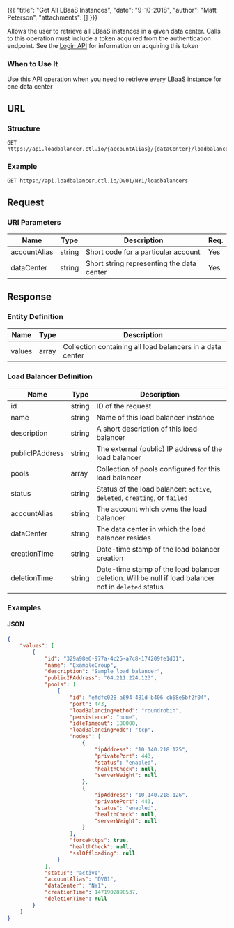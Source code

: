 {{{
  "title": "Get All LBaaS Instances",
  "date": "9-10-2018",
  "author": "Matt Peterson",
  "attachments": []
}}}

Allows the user to retrieve all LBaaS instances in a given data center. Calls to this operation must include a token acquired from the authentication endpoint. See the [Login API](../Authentication/login.md) for information on acquiring this token

### When to Use It

Use this API operation when you need to retrieve every LBaaS instance for one data center 

## URL

### Structure

    GET https://api.loadbalancer.ctl.io/{accountAlias}/{dataCenter}/loadbalancers

### Example

    GET https://api.loadbalancer.ctl.io/DV01/NY1/loadbalancers

## Request

### URI Parameters

| Name | Type | Description | Req. |
| --- | --- | --- | --- |
| accountAlias | string | Short code for a particular account | Yes |
| dataCenter | string | Short string representing the data center | Yes |

## Response

### Entity Definition

| Name | Type | Description |
| --- | --- | --- |
| values | array | Collection containing all load balancers in a data center |

### Load Balancer Definition

| Name | Type | Description |
| --- | --- | --- |
| id | string | ID of the request |
| name | string | Name of this load balancer instance |
| description | string | A short description of this load balancer |
| publicIPAddress | string | The external (public) IP address of the load balancer  |
| pools | array | Collection of pools configured for this load balancer |
| status | string | Status of the load balancer: `active`, `deleted`, `creating`, or `failed` |
| accountAlias | string | The account which owns the load balancer |
| dataCenter | string | The data center in which the load balancer resides |
| creationTime | string | Date-time stamp of the load balancer creation |
| deletionTime | string | Date-time stamp of the load balancer deletion. Will be null if load balancer not in `deleted` status |

### Examples

#### JSON
```json
{
    "values": [
        {
            "id": "329a98e6-977a-4c25-a7c8-174209fe1d31",
            "name": "ExampleGroup",
            "description": "Sample load balancer",
            "publicIPAddress": "64.211.224.123",
            "pools": [
                {
                    "id": "efdfc028-a694-481d-b406-cb68e5bf2f04",
                    "port": 443,
                    "loadBalancingMethod": "roundrobin",
                    "persistence": "none",
                    "idleTimeout": 180000,
                    "loadBalancingMode": "tcp",
                    "nodes": [
                        {
                            "ipAddress": "10.140.218.125",
                            "privatePort": 443,
                            "status": "enabled",
                            "healthCheck": null,
                            "serverWeight": null
                        },
                        {
                            "ipAddress": "10.140.218.126",
                            "privatePort": 443,
                            "status": "enabled",
                            "healthCheck": null,
                            "serverWeight": null
                        }
                    ],
                    "forceHttps": true,
                    "healthCheck": null,
                    "sslOffloading": null
                }
            ],
            "status": "active",
            "accountAlias": "DV01",
            "dataCenter": "NY1",
            "creationTime": 1471902898537,
            "deletionTime": null
        }
    ]
}
```
